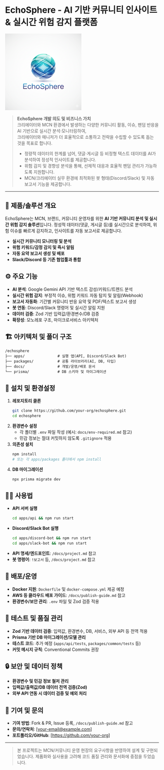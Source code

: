 # EchoSphere - AI 기반 커뮤니티 인사이트 & 실시간 위험 감지 플랫폼

<img width="250" alt="logo" src="docs/img/echosphere_logo.png" />

> **EchoSphere 개발 의도 및 비즈니스 가치**  
> 크리에이터와 MCN 환경에서 발생하는 다양한 커뮤니티 활동, 이슈, 팬덤 반응을 AI 기반으로 실시간 분석·모니터링하여,  
> 크리에이터와 매니저가 더 효율적으로 소통하고 전략을 수립할 수 있도록 돕는 것을 목표로 합니다.  
>  
> - 정량적 데이터의 한계를 넘어, 댓글·게시글 등 비정형 텍스트 데이터를 AI가 분석하여 정성적 인사이트를 제공합니다.  
> - 위험 감지 및 경향성 분석을 통해, 선제적 대응과 효율적 팬덤 관리가 가능하도록 지원합니다.  
> - MCN/크리에이터 실무 환경에 최적화된 봇 형태(Discord/Slack) 및 자동 보고서 기능을 제공합니다.

---

## 🏢 제품/솔루션 개요

EchoSphere는 MCN, 브랜드, 커뮤니티 운영자를 위한 **AI 기반 커뮤니티 분석 및 실시간 위험 감지 솔루션**입니다. 정성적 데이터(댓글, 게시글 등)를 실시간으로 분석하여, 위험 이슈를 빠르게 감지하고, 인사이트를 자동 보고서로 제공합니다.

- **실시간 커뮤니티 모니터링 및 분석**
- **위험 키워드/감정 감지 및 즉시 알림**
- **자동 요약 보고서 생성 및 배포**
- **Slack/Discord 등 기존 협업툴과 통합**

## ⚙️ 주요 기능

- **AI 분석**: Google Gemini API 기반 텍스트 감성/키워드/트렌드 분석
- **실시간 위험 감지**: 부정적 이슈, 위험 키워드 자동 탐지 및 알림(Webhook)
- **보고서 자동화**: 기간별 커뮤니티 반응 요약 및 PDF/텍스트 보고서 생성
- **봇 연동**: Discord/Slack 명령어 및 실시간 알림 지원
- **데이터 검증**: Zod 기반 입력값/환경변수/DB 검증
- **확장성**: 모노레포 구조, 마이크로서비스 아키텍처

## 🏗️ 아키텍처 및 폴더 구조

```
/echosphere
├── apps/               # 실행 앱(API, Discord/Slack Bot)
├── packages/           # 공통 라이브러리(AI, DB, 타입)
├── docs/               # 개발/운영/배포 문서
└── prisma/             # DB 스키마 및 마이그레이션
```

## 🚀 설치 및 환경설정

1. **레포지토리 클론**
   ```bash
   git clone https://github.com/your-org/echosphere.git
   cd echosphere
   ```
2. **환경변수 설정**
   - 각 폴더별 `.env` 파일 작성 (예시: `docs/env-required.md` 참고)
   - 민감 정보는 절대 커밋하지 않도록 `.gitignore` 적용
3. **의존성 설치**
   ```bash
   npm install
   # 또는 각 apps/packages 폴더에서 npm install
   ```
4. **DB 마이그레이션**
   ```bash
   npx prisma migrate dev
   ```

## 🧑‍💻 사용법

- **API 서버 실행**
  ```bash
  cd apps/api && npm run start
  ```
- **Discord/Slack Bot 실행**
  ```bash
  cd apps/discord-bot && npm run start
  cd apps/slack-bot && npm run start
  ```
- **API 명세/엔드포인트**: `/docs/project.md` 참고
- **봇 명령어**: `!보고서` 등, `/docs/project.md` 참고

## 🐳 배포/운영

- **Docker 지원**: `Dockerfile` 및 `docker-compose.yml` 제공 예정
- **AWS 등 클라우드 배포 가이드**: `/docs/publish-guide.md` 참고
- **환경변수/보안 관리**: `.env` 파일 및 Zod 검증 적용

## 🧪 테스트 및 품질 관리

- **Zod 기반 데이터 검증**: 입력값, 환경변수, DB, 서비스, 외부 API 등 전역 적용
- **Prisma 기반 DB 마이그레이션/모델 관리**
- **테스트 코드**: 추가 예정 (`apps/api/tests`, `packages/common/tests` 등)
- **커밋 메시지 규칙**: Conventional Commits 권장

## 🔒 보안 및 데이터 정책

- **환경변수 및 민감 정보 철저 관리**
- **입력값/출력값/DB 데이터 전역 검증(Zod)**
- **외부 API 연동 시 데이터 검증 및 예외 처리**

## 🤝 기여 및 문의

- **기여 방법**: Fork & PR, Issue 등록, `/docs/publish-guide.md` 참고
- **문의/연락처**: [your-email@example.com]
- **포트폴리오/GitHub**: [https://github.com/your-org]

---

> 본 프로젝트는 MCN/커뮤니티 운영 현장의 요구사항을 반영하여 설계 및 구현되었습니다. 제품화와 실사용을 고려해 코드 품질 관리와 문서화에 중점을 두었습니다.